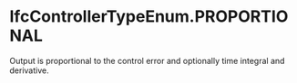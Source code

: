 IfcControllerTypeEnum.PROPORTIONAL
==================================
Output is proportional to the control error and optionally time integral and
derivative.


